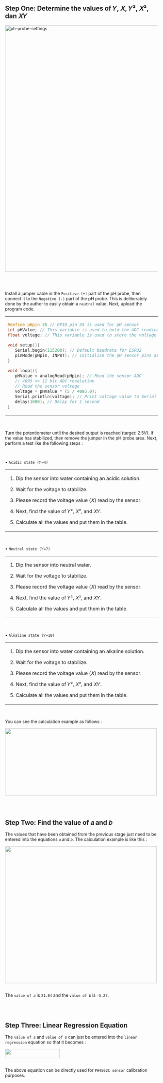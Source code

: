 ## Step One: Determine the values of 𝑌, 𝑋, 𝑌², 𝑋², dan 𝑋𝑌

<img width="810" src="https://github.com/devancakra/Aquaponic-pH-Control-Monitoring-with-Type-2-Fuzzy-Method-Based-on-IoT-Bot/assets/54527592/07ecfdf2-beb2-4dc1-aa96-96e1d7c8f168" alt="ph-probe-settings">

<br><br>

Install a jumper cable in the ``` Positive (+) ``` part of the pH probe, then connect it to the ``` Negative (-) ``` part of the pH probe. This is deliberately done by the author to easily obtain a ``` neutral ``` value. Next, upload the program code.

<table><tr><td width="810">
   
```ino
#define pHpin 35 // GPIO pin 35 is used for pH sensor
int pHValue; // This variable is used to hold the ADC reading value from the sensor
float voltage; // This variable is used to store the voltage reading value from the sensor

void setup(){
   Serial.begin(115200); // Default baudrate for ESP32
   pinMode(pHpin, INPUT); // Initialize the pH sensor pins as input
}

void loop(){
   pHValue = analogRead(pHpin); // Read the sensor ADC
   // 4095 => 12 bit ADC resolution
   // Read the sensor voltage
   voltage = pHValue * (5 / 4095.0); 
   Serial.println(voltage); // Print voltage value to Serial Monitor
   delay(1000); // Delay for 1 second
}
```

</td></tr></table><br>

Turn the potentiometer until the desired output is reached (target: 2.5V). If the value has stabilized, then remove the jumper in the pH probe area. Next, perform a test like the following steps :

<br>

• ``` Acidic state (𝑌=4) ```

<table><tr><td width="810">
   
   1. Dip the sensor into water containing an acidic solution.
      
   2. Wait for the voltage to stabilize.
      
   3. Please record the voltage value (𝑋) read by the sensor.
      
   4. Next, find the value of 𝑌², 𝑋², and 𝑋𝑌.
      
   5. Calculate all the values and put them in the table.
   
</td></tr></table><br>

• ``` Neutral state (𝑌=7) ```

<table><tr><td width="810">
   
   1. Dip the sensor into neutral water.
      
   2. Wait for the voltage to stabilize.
      
   3. Please record the voltage value (𝑋) read by the sensor.
      
   4. Next, find the value of 𝑌², 𝑋², and 𝑋𝑌.
      
   5. Calculate all the values and put them in the table.
   
</td></tr></table><br>

• ``` Alkaline state (𝑌=10) ```

<table><tr><td width="810">
   
   1. Dip the sensor into water containing an alkaline solution.
      
   2. Wait for the voltage to stabilize.
      
   3. Please record the voltage value (𝑋) read by the sensor.
      
   4. Next, find the value of 𝑌², 𝑋², and 𝑋𝑌.
      
   5. Calculate all the values and put them in the table.
   
</td></tr></table><br>

You can see the calculation example as follows :

<img height="220" width="500" src="https://github.com/devancakra/Aquaponic-pH-Control-Monitoring-with-Type-2-Fuzzy-Method-Based-on-IoT-Bot/assets/54527592/544cb844-59eb-4ea0-81c3-f5daa0ee3bcf">

<br><br>

## Step Two: Find the value of 𝑎 and 𝑏

The values that have been obtained from the previous stage just need to be entered into the equations ``` 𝑎 ``` and ``` 𝑏 ```. The calculation example is like this :

<img height="450" width="500" src="https://github.com/devancakra/Aquaponic-pH-Control-Monitoring-with-Type-2-Fuzzy-Method-Based-on-IoT-Bot/assets/54527592/d2545e57-3307-439e-a362-93e71ffb4097"><br><br>

The ``` value of 𝑎 ``` is ``` 21.84 ``` and the ``` value of 𝑏 ``` is ``` -5.27 ```.

<br><br>

## Step Three: Linear Regression Equation

The ``` value of 𝑎 ``` and ``` value of 𝑏 ``` can just be entered into the ``` linear regression ``` equation so that it becomes :

<img height="30" width="180" src="https://github.com/devancakra/Aquaponic-pH-Control-Monitoring-with-Type-2-Fuzzy-Method-Based-on-IoT-Bot/assets/54527592/b1ebdeee-7ca4-4dfc-8edd-258a9266d31e"><br><br>

The above equation can be directly used for ``` PH4502C sensor ``` calibration purposes.
